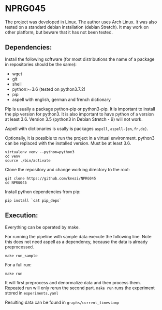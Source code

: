 # NPRG045

The project was developed in Linux.
The author uses Arch Linux.
It was also tested on a standard debian installation (debian Stretch).
It may work on other platform, but beware that it has not been tested.

## Dependencies:

Install the following software (for most distributions the name of a package in repositories should be the same):

* wget
* git
* shell
* python>=3.6 (tested on python3.7.2)
* pip
* aspell with english, german and french dictionary

Pip is usually a package python-pip or python3-pip.
It is important to install the pip version for python3.
It is also important to have python of a version at least 3.6.
Version 3.5 (python3 in Debian Stretch - 9) will not work.

Aspell with dictionaries is usally is packages `aspell`, `aspell-{en,fr,de}`.

Optionally, it is possible to run the project in a virtual environment.
python3 can be replaced with the installed version. Must be at least 3.6.

```
virtualenv venv --python=python3
cd venv
source ./bin/activate
```

Clone the repository and change working directory to the root:

```
git clone https://github.com/knezi/NPRG045
cd NPRG045
```

Install python dependencies from pip:

```
pip install `cat pip_deps`
```

## Execution:

Everything can be operated by make.

For running the pipeline with sample data execute the following line. Note this does not need aspell as a dependency, because the data is already preprocessed.

```
make run_sample
```

For a full run:

```
make run
```

It will first preprocess and denormalize data and then process them. Repeated run will only rerun the second part. `make run` runs the experiment stored in `experiments.yaml`

Resulting data can be found in `graphs/current_timestamp`
